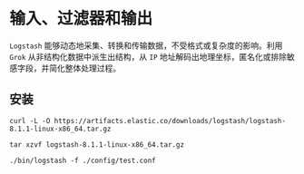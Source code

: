 # 输入、过滤器和输出

 `Logstash` 能够动态地采集、转换和传输数据，不受格式或复杂度的影响。利用 `Grok` 从非结构化数据中派生出结构，从 `IP` 地址解码出地理坐标，匿名化或排除敏感字段，并简化整体处理过程。



## 安装

```shell
curl -L -O https://artifacts.elastic.co/downloads/logstash/logstash-8.1.1-linux-x86_64.tar.gz

tar xzvf logstash-8.1.1-linux-x86_64.tar.gz

./bin/logstash -f ./config/test.conf
```

